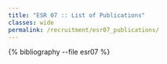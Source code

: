 ```yaml
---
title: "ESR 07 :: List of Publications"
classes: wide
permalink: /recruitment/esr07_publications/
---
```

{% bibliography --file esr07 %}